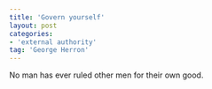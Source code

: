 ```yaml
---
title: 'Govern yourself'
layout: post
categories:
- 'external authority'
tag: 'George Herron'
---
```


No man has ever ruled other men for their own good.